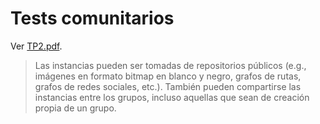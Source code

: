 # Tests comunitarios

Ver [TP2.pdf](TP2.pdf).

> Las instancias pueden ser tomadas de repositorios públicos (e.g., imágenes en formato bitmap en blanco y negro, grafos de rutas, grafos de redes sociales, etc.). También pueden compartirse las instancias entre los grupos, incluso aquellas que sean de creación propia de un grupo.
